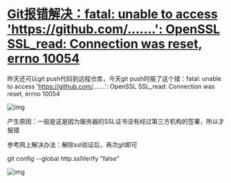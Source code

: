 # [Git报错解决：fatal: unable to access 'https://github.com/.......': OpenSSL SSL_read: Connection was reset, errno 10054](https://www.cnblogs.com/lvhuayan/p/14538106.html)

昨天还可以git push代码到远程仓库，今天git push时报了这个错：fatal: unable to access 'https://github.com/.......': OpenSSL SSL_read: Connection was reset, errno 10054

![img](https://img2020.cnblogs.com/blog/1002261/202103/1002261-20210315155144117-985983733.png)

产生原因：一般是这是因为服务器的SSL证书没有经过第三方机构的签署，所以才报错

参考网上解决办法：解除ssl验证后，再次git即可

git config --global http.sslVerify "false"

![img](https://img2020.cnblogs.com/blog/1002261/202103/1002261-20210315155229411-559867266.png)

